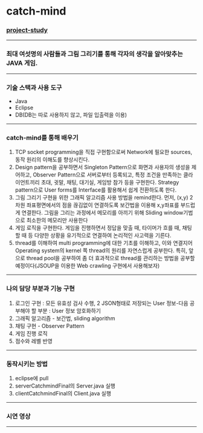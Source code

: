 # catch-mind
### [project-study][project-study-link]

[project-study-link]: https://github.com/JaeHyukSim/project-study "Go project study!"

----------

### 최대 여섯명의 사람들과 그림 그리기를 통해 각자의 생각을 알아맞추는 JAVA 게임.

----------

### 기술 스택과 사용 도구
- Java
- Eclipse
- DB(DB는 따로 사용하지 않고, 파일 입출력을 이용)

----------

### catch-mind를 통해 배우기
1. TCP socket programming을 직접 구현함으로써 Network에 필요한 sources, 동작 원리의 이해도를 향상시킨다.
2. Design pattern을 공부하면서 Singleton Pattern으로 화면과 사용자의 생성을 제어하고, Observer Pattern으로 서버로부터 등록되고, 특정 조건을 만족하는 클라이언트끼리 초대, 귓말, 채팅, 대기실, 게임방 참가 등을 구현한다. Strategy pattern으로 User forms를 Interface를 활용해서 쉽게 전환하도록 한다.
3. 그림 그리기 구현을 위한 그래픽 알고리즘 사용 방법을 remind한다. 먼저, (x,y) 2차원 좌표평면에서의 점을 끊김없이 연결하도록 보간법을 이용해 x,y좌표를 부드럽게 연결한다. 그림을 그리는 과정에서 메모리를 아끼기 위해 Sliding window기법으로 최소한의 메모리만 사용한다
4. 게임 로직을 구현한다. 게임을 진행하면서 정답을 맞출 때, 타이머가 흐를 때, 채팅할 때 등 다양한 상황을 유기적으로 연결하여 논리적인 사고력을 기른다.
5. thread를 이해하여 multi programming에 대한 기초를 이해하고, 이와 연결지어 Operating system의 kernel 쪽 thread의 원리를 자연스럽게 공부한다.
특히, 앞으로 thread pool을 공부하여 좀 더 효과적으로 thread를 관리하는 방법을 공부할 예정이다(JSOUP을 이용한 Web crawling 구현에서 사용해보자)

-----------

### 나의 담당 부분과 기능 구현
1. 로그인 구현 : 모든 유효성 검사 수행, 2 JSON형태로 저장되는 User 정보-다음 공부해야 할 부분 : User 정보 암호화하기
2. 그래픽 알고리즘 - 보간법, sliding algorithm
3. 채팅 구현 - Observer Pattern
4. 게임 진행 로직
5. 점수와 레벨 반영

-----------

### 동작시키는 방법
1. eclipse에 pull
2. serverCatchmindFinal의 Server.java 실행
3. clientCatchmindFinal의 Client.java 실행

-----------

### 시연 영상

-----------
